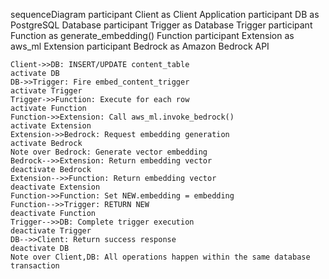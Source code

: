 sequenceDiagram
    participant Client as Client Application
    participant DB as PostgreSQL Database
    participant Trigger as Database Trigger
    participant Function as generate_embedding() Function
    participant Extension as aws_ml Extension
    participant Bedrock as Amazon Bedrock API

    Client->>DB: INSERT/UPDATE content_table
    activate DB
    DB->>Trigger: Fire embed_content_trigger
    activate Trigger
    Trigger->>Function: Execute for each row
    activate Function
    Function->>Extension: Call aws_ml.invoke_bedrock()
    activate Extension
    Extension->>Bedrock: Request embedding generation
    activate Bedrock
    Note over Bedrock: Generate vector embedding
    Bedrock-->>Extension: Return embedding vector
    deactivate Bedrock
    Extension-->>Function: Return embedding vector
    deactivate Extension
    Function->>Function: Set NEW.embedding = embedding
    Function-->>Trigger: RETURN NEW
    deactivate Function
    Trigger-->>DB: Complete trigger execution
    deactivate Trigger
    DB-->>Client: Return success response
    deactivate DB
    Note over Client,DB: All operations happen within the same database transaction